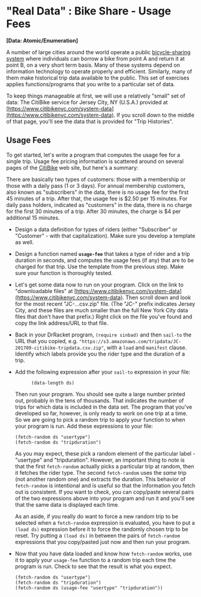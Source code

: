 # "Real Data" : Bike Share - Usage Fees
**[Data: Atomic/Enumeration]**

A number of large cities around the world operate a public [bicycle-sharing system](https://en.wikipedia.org/wiki/Bicycle-sharing_system) where individuals can borrow a bike from point A and return it at point B, on a very short term basis. Many of these systems depend on information technology to operate properly and efficient. Similarly, many of them make historical trip data available to the public. This set of exercises applies functions/programs that you write to a particular set of data.

To keep things manageable at first, we will use a relatively "small" set of data: The CitiBike service for Jersey City, NY (U.S.A.) provided at [https://www.citibikenyc.com/system-data](https://www.citibikenyc.com/system-data). If you scroll down to the middle of that page, you'll see the data that is provided for "Trip Histories".


## Usage Fees

To get started, let's write a program that computes the usage fee for a single trip. Usage fee pricing information is scattered around on several pages of the [CitiBike](https://www.citibikenyc.com/pricing) web site, but here's a summary:

There are basically two types of customers: those with a membership or those with a daily pass (1 or 3 days). For annual membership customers, also known as "subscribers" in the data, there is no usage fee for the first 45 minutes of a trip. After that, the usage fee is $2.50 per 15 minutes. For daily pass holders, indicated as "customers" in the data, there is no charge for the first 30 minutes of a trip. After 30 minutes, the charge is $4 per additional 15 minutes.

* Design a data definition for types of riders (either "Subscriber" or "Customer" - with that capitalization). Make sure you develop a template as well.

* Design a function named **`usage-fee`** that takes a type of rider and a trip duration in seconds, and computes the usage fees (if any) that are to be charged for that trip. Use the template from the previous step. Make sure your function is thoroughly tested.

* Let's get some data now to run on your program. Click on the link to "downloadable files" at [https://www.citibikenyc.com/system-data](https://www.citibikenyc.com/system-data). Then scroll down and look for the most recent "JC-...csv.zip" file. (The "JC-" prefix indicates Jersey City, and these files are much smaller than the full New York City data files that don't have that prefix.) Right click on the file you've found and copy the link address/URL to that file. 

* Back in your DrRacket program, `(require sinbad)` and then `sail-to` the URL that you copied, e.g. `"https://s3.amazonaws.com/tripdata/JC-201709-citibike-tripdata.csv.zip"`, with a `load` and `manifest` clause. Identify which labels provide you the rider type and the duration of a trip.

* Add the following expression after your `sail-to` expression in your file:

            (data-length ds)

  Then run your program. You should see quite a large number printed out, probably in the tens of thousands. That indicates the number of trips for which data is included in the data set. The program that you've developed so far, however, is only ready to work on one trip at a time. So we are going to pick a random trip to apply your function to when your program is run. Add these expressions to your file:
  
      (fetch-random ds "usertype")
      (fetch-random ds "tripduration")
      
  As you may expect, these pick a random element of the particular label - "usertype" and "tripduration". However, an important thing to note is that the first `fetch-random` actually picks a particular trip at random, then it fetches the rider type. The second `fetch-random` uses the *same* trip (not another random one) and extracts the duration. This behavior of `fetch-random` is intentional and is useful so that the information you fetch out is consistent. If you want to check, you can copy/paste several pairs of the two expressions above into your program and run it and you'll see that the same data is displayed each time.
  
  As an aside, if you really do want to force a new random trip to be selected when a `fetch-random` expression is evaluated, you have to put a `(load ds)` expression before it to force the randomly chosen trip to be reset. Try putting a `(load ds)` in between the pairs of `fetch-random` expressions that you copy/pasted just now and then run your program.
  
* Now that you have data loaded and know how `fetch-random` works, use it to apply your `usage-fee` function to a random trip each time the program is run. Check to see that the result is what you expect.
  
      (fetch-random ds "usertype")
      (fetch-random ds "tripduration")
      (fetch-random ds (usage-fee "usertype" "tripduration"))

